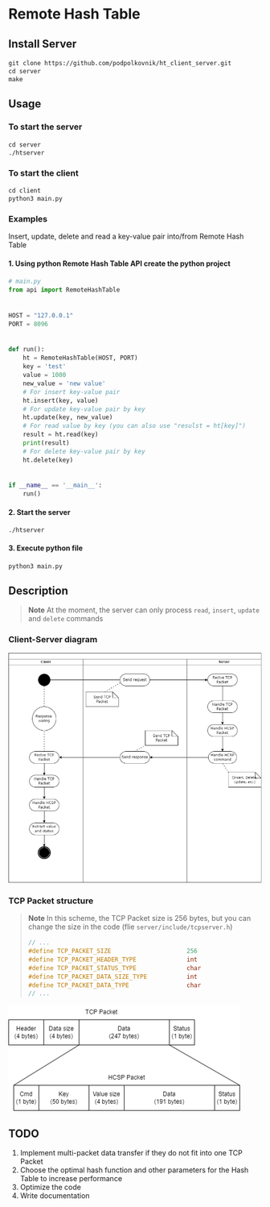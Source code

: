 # Remote Hash Table

## Install Server

```
git clone https://github.com/podpolkovnik/ht_client_server.git
cd server
make
```
## Usage
### To start the server
```
cd server
./htserver
```
### To start the client
```
cd client
python3 main.py 
```
### Examples
Insert, update, delete and read a key-value pair into/from Remote Hash Table
#### 1. Using python Remote Hash Table API create the python project 
``` Python
# main.py
from api import RemoteHashTable


HOST = "127.0.0.1"
PORT = 8096


def run():
    ht = RemoteHashTable(HOST, PORT)
    key = 'test'
    value = 1000
    new_value = 'new value'
    # For insert key-value pair
    ht.insert(key, value)
    # For update key-value pair by key
    ht.update(key, new_value)
    # For read value by key (you can also use "resulst = ht[key]")
    result = ht.read(key)
    print(result)
    # For delete key-value pair by key
    ht.delete(key)
    

if __name__ == '__main__':
    run()
```
#### 2. Start the server
```
./htserver
```
#### 3. Execute python file
```
python3 main.py
```
## Description
> **Note**
> At the moment, the server can only process ```read```, ```insert```, ```update``` and ```delete``` commands

### Client-Server diagram
![alt text](https://github.com/podpolkovnik/ht_client_server/blob/main/blob/client_server_diagram.png?raw=true)
### TCP Packet structure
> **Note**
> In this scheme, the TCP Packet size is 256 bytes, but you can change the size in the code (flie ```server/include/tcpserver.h```)
> ``` C
> // ...
> #define TCP_PACKET_SIZE                     256
> #define TCP_PACKET_HEADER_TYPE              int
> #define TCP_PACKET_STATUS_TYPE              char
> #define TCP_PACKET_DATA_SIZE_TYPE           int
> #define TCP_PACKET_DATA_TYPE                char
> // ...
> ```

![alt text](https://github.com/podpolkovnik/ht_client_server/blob/main/blob/tcp_hcsp_packets_diagram.png?raw=true)

## TODO
1. Implement multi-packet data transfer if they do not fit into one TCP Packet
2. Choose the optimal hash function and other parameters for the Hash Table to increase performance
3. Optimize the code
4. Write documentation
